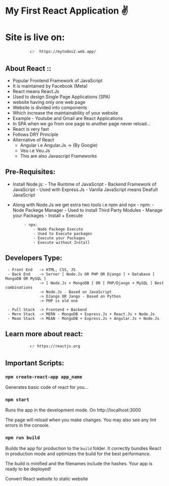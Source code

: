 # My First React Application ✌️

# Site is live on: 
               👉  https://mytodos2.web.app/
               
## About React ::
  
  - Popular Frontend Framework of JavaScript
  - It is maintained by Facebook (Meta)
  - React means React.Js
  - Used to design Single Page Applications (SPA)
  - website having only one web page
  - Website is divided into components
  - Which increase the maintainability of your website
  - Example - Youtube and Gmail are React Applications
  - In SPA when we go from one page to another page never reload...
  - React is very fast 
  - Follows DRY Principle
  - Alternative of React
       - Angular i.e Angular.Js -> (By Google)
       - Veu i.e Veu.Js
       - This are also Javascript Frameworks
  
## Pre-Requisites:
   
   - Install Node.js:
            - The Runtime of JavaScript
            - Backend Framework of JavaScript
            - Used with Express.Js
            - Vanilla JavaScript means Deafult JavaScript
            
   - Along with Node.Js we get extra two tools i.e npm and npx
              - npm:
                  - Node Packege Manager
                  - Used to install Third Party Modules
                  - Manage your Packages
                  - Install + Execute
                  
              - npx: 
                  - Node Packege Execute
                  - Used to Execute packages
                  - Execute your Packages
                  - Execute without Install 
    
## Developers Type:
     - Front End   -> HTML, CSS, JS
     - Back End    -> Server [ Node.Js OR PHP OR Django ] + Database [ MongoDB OR MySQL ] 
                   -> [ Node.Js + MongoDB ] OR [ PHP/Django + MySQL ] Best combinations
                   -> Node.Js - Based on JavaScript
                   -> DJango OR Jango - Based on Python
                   -> PHP is old one
                   
     - Full Stack  -> Frontend + Backend
     - Mern Stack  -> MERN - MongoDB + Express.Js + React.Js + Node.Js
     - Mean Stack  -> MEAN - MongoDB + Express.Js + Angular.Js + Node.Js

## Learn more about react:
               👉 https://reactjs.org
               
               
## Important Scripts:

### `npm create-react-app app_name`
Generates basic code of react for you...

### `npm start`

Runs the app in the development mode.
On http://localhost:3000

The page will reload when you make changes.
You may also see any lint errors in the console.


### `npm run build`

Builds the app for production to the `build` folder.
It correctly bundles React in production mode and optimizes the build for the best performance.

The build is minified and the filenames include the hashes.
Your app is ready to be deployed!

Convert React website to static website



